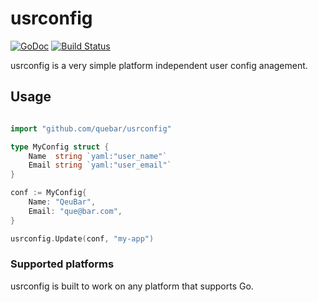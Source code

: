 # usrconfig

[![GoDoc](https://godoc.org/github.com/qeubar/usrconfig?status.svg)](https://godoc.org/github.com/qeubar/usrconfig)
[![Build Status](https://travis-ci.com/qeubar/usrconfig.svg?branch=master)](https://travis-ci.com/qeubar/usrconfig)

usrconfig is a very simple platform independent user config anagement.

## Usage

```go

import "github.com/quebar/usrconfig"

type MyConfig struct {
    Name  string `yaml:"user_name"`
    Email string `yaml:"user_email"`
}

conf := MyConfig{
    Name: "QeuBar",
    Email: "que@bar.com",
}

usrconfig.Update(conf, "my-app")
```

### Supported platforms
usrconfig is built to work on any platform that supports Go.
